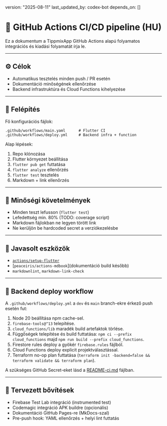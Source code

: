 version: "2025-08-11"
last_updated_by: codex-bot
depends_on: []

# 🚀 GitHub Actions CI/CD pipeline (HU)

Ez a dokumentum a TippmixApp GitHub Actions alapú folyamatos integrációs és kiadási folyamatát írja le.

---

## ⚙️ Célok

- Automatikus tesztelés minden push / PR esetén
- Dokumentáció minőségének ellenőrzése
- Backend infrastruktúra és Cloud Functions kihelyezése

---

## 🧩 Felépítés

Fő konfigurációs fájlok:

```
.github/workflows/main.yaml      # Flutter CI
.github/workflows/deploy.yml     # Backend infra + function
```

Alap lépések:

1. Repo klónozása
2. Flutter környezet beállítása
3. `flutter pub get` futtatása
4. `flutter analyze` ellenőrzés
5. `flutter test` tesztelés
6. Markdown + link ellenőrzés

---

## 🧪 Minőségi követelmények

- Minden teszt lefusson (`flutter test`)
- Lefedettség min. 80% (TODO: coverage script)
- Markdown fájlokban ne legyen törött link
- Ne kerüljön be hardcoded secret a verziókezelésbe

---

## 🧰 Javasolt eszközök

- [`actions/setup-flutter`](https://github.com/marketplace/actions/setup-flutter)
- \[`peaceiris/actions-mdbook`]\(dokumentáció build később)
- `markdownlint`, `markdown-link-check`

---

## 🚀 Backend deploy workflow

A `.github/workflows/deploy.yml` a `dev` és `main` branch-ekre érkező push esetén fut:

1. Node 20 beállítása npm cache-sel.
2. `firebase-tools@^13` telepítése.
3. `cloud_functions/lib` maradék build artefaktok törlése.
4. Függőségek telepítése és build futtatása: `npm ci --prefix cloud_functions` majd `npm run build --prefix cloud_functions`.
5. Firestore rules deploy a gyökér `firebase.rules` fájlból.
6. Cloud Functions deploy explicit projektválasztással.
7. Terraform no-op plan futtatása (`terraform init -backend=false && terraform validate && terraform plan`).

A szükséges GitHub Secret-eket lásd a [README-ci.md](../../README-ci.md) fájlban.

---

## 🚧 Tervezett bővítések

- Firebase Test Lab integráció (instrumented test)
- Codemagic integráció APK buildre (opcionális)
- Dokumentáció GitHub Pages-re (MkDocs-szal)
- Pre-push hook: YAML ellenőrzés + helyi lint futtatás
